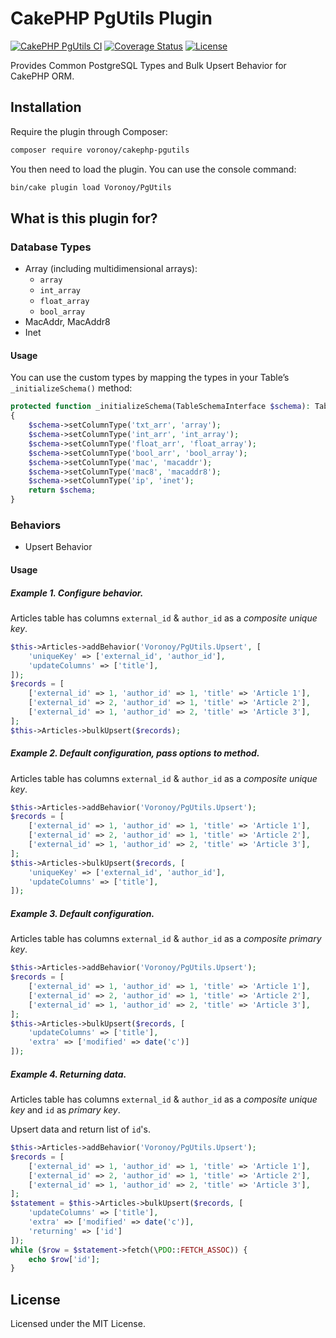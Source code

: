 # CakePHP PgUtils Plugin

[![CakePHP PgUtils CI](https://github.com/voronoy/cakephp-pgutils/workflows/CakePHP%20PgUtils%20CI/badge.svg)](https://github.com/voronoy/cakephp-pgutils/actions)
[![Coverage Status](https://img.shields.io/codecov/c/gh/voronoy/cakephp-pgutils?style=flat)](https://codecov.io/gh/voronoy/cakephp-pgutils)
[![License](https://img.shields.io/badge/license-MIT-blue.svg?style=flat)](https://packagist.org/packages/voronoy/cakephp-pgutils)

Provides Common PostgreSQL Types and Bulk Upsert Behavior for CakePHP ORM.

## Installation

Require the plugin through Composer:

```bash
composer require voronoy/cakephp-pgutils
```

You then need to load the plugin. You can use the console command:

```bash
bin/cake plugin load Voronoy/PgUtils
```

## What is this plugin for?

### Database Types

- Array (including multidimensional arrays):
    - `array`
    - `int_array`
    - `float_array`
    - `bool_array`
- MacAddr, MacAddr8
- Inet

#### Usage

You can use the custom types by mapping the types in your Table’s `_initializeSchema()` method:

```php
protected function _initializeSchema(TableSchemaInterface $schema): TableSchemaInterface
{
    $schema->setColumnType('txt_arr', 'array');
    $schema->setColumnType('int_arr', 'int_array');
    $schema->setColumnType('float_arr', 'float_array');
    $schema->setColumnType('bool_arr', 'bool_array');
    $schema->setColumnType('mac', 'macaddr');
    $schema->setColumnType('mac8', 'macaddr8');
    $schema->setColumnType('ip', 'inet');
    return $schema;
}
```

### Behaviors

- Upsert Behavior

#### Usage

##### Example 1. Configure behavior.

Articles table has columns `external_id` & `author_id` as a *composite unique key*.

```php
$this->Articles->addBehavior('Voronoy/PgUtils.Upsert', [
    'uniqueKey' => ['external_id', 'author_id'],
    'updateColumns' => ['title'],
]);
$records = [
    ['external_id' => 1, 'author_id' => 1, 'title' => 'Article 1'],
    ['external_id' => 2, 'author_id' => 1, 'title' => 'Article 2'],
    ['external_id' => 1, 'author_id' => 2, 'title' => 'Article 3'],
];
$this->Articles->bulkUpsert($records);
```

##### Example 2. Default configuration, pass options to method.

Articles table has columns `external_id` & `author_id` as a *composite unique key*.

```php
$this->Articles->addBehavior('Voronoy/PgUtils.Upsert');
$records = [
    ['external_id' => 1, 'author_id' => 1, 'title' => 'Article 1'],
    ['external_id' => 2, 'author_id' => 1, 'title' => 'Article 2'],
    ['external_id' => 1, 'author_id' => 2, 'title' => 'Article 3'],
];
$this->Articles->bulkUpsert($records, [
    'uniqueKey' => ['external_id', 'author_id'],
    'updateColumns' => ['title'],
]);
```

##### Example 3. Default configuration.

Articles table has columns `external_id` & `author_id` as a *composite primary key*.

```php
$this->Articles->addBehavior('Voronoy/PgUtils.Upsert');
$records = [
    ['external_id' => 1, 'author_id' => 1, 'title' => 'Article 1'],
    ['external_id' => 2, 'author_id' => 1, 'title' => 'Article 2'],
    ['external_id' => 1, 'author_id' => 2, 'title' => 'Article 3'],
];
$this->Articles->bulkUpsert($records, [
    'updateColumns' => ['title'],
    'extra' => ['modified' => date('c')]
]);
```

##### Example 4. Returning data.

Articles table has columns `external_id` & `author_id` as a *composite unique key* and `id` as *primary key*.

Upsert data and return list of `id`'s.

```php
$this->Articles->addBehavior('Voronoy/PgUtils.Upsert');
$records = [
    ['external_id' => 1, 'author_id' => 1, 'title' => 'Article 1'],
    ['external_id' => 2, 'author_id' => 1, 'title' => 'Article 2'],
    ['external_id' => 1, 'author_id' => 2, 'title' => 'Article 3'],
];
$statement = $this->Articles->bulkUpsert($records, [
    'updateColumns' => ['title'],
    'extra' => ['modified' => date('c')],
    'returning' => ['id']
]);
while ($row = $statement->fetch(\PDO::FETCH_ASSOC)) {
    echo $row['id'];
}
```

## License

Licensed under the MIT License.
